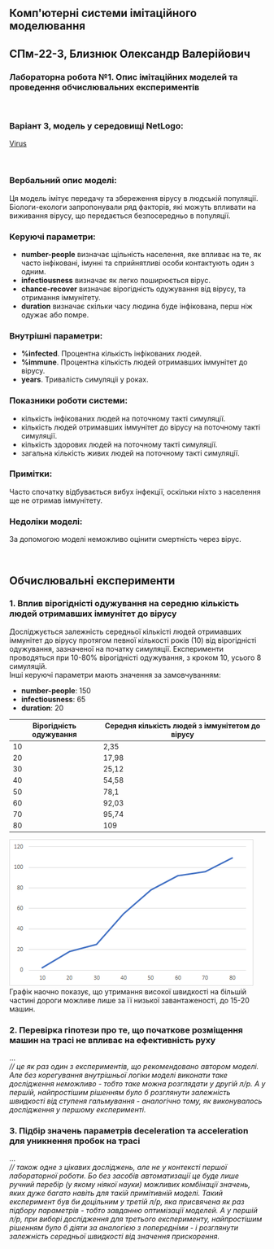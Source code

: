 ## Комп'ютерні системи імітаційного моделювання
## СПм-22-3, **Близнюк Олександр Валерiйович**
### Лабораторна робота №**1**. Опис імітаційних моделей та проведення обчислювальних експериментів

<br>

### Варіант 3, модель у середовищі NetLogo:
[Virus](https://www.netlogoweb.org/launch#https://www.netlogoweb.org/assets/modelslib/Sample%20Models/Biology/Virus.nlogo)

<br>

### Вербальний опис моделі:
Ця модель імітує передачу та збереження вірусу в людській популяції. Біологи-екологи запропонували ряд факторів, які можуть впливати на виживання вірусу, що передається безпосередньо в популяції.

### Керуючі параметри:
- **number-people** визначає щільність населення, яке впливає на те, як часто інфіковані, імунні та сприйнятливі особи контактують один з одним.
- **infectiousness** визначає як легко поширюється вірус. 
- **chance-recover** визначає вiрогiднiсть одужування вiд вiрусу, та отримання iммунiтету.
- **duration** визначає cкільки часу людина буде iнфiкована, перш ніж одужає або помре.

### Внутрішні параметри:
- **%infected**. Процентна кiлькiсть iнфiкованих людей.
- **%immune**. Процентна кiлькiсть людей отримавших iммунiтет до вiрусу.
- **years**. Тривалicть cимуляцii у роках.
 
### Показники роботи системи:
- кiлькiсть iнфiкованих людей на поточному такті симуляції.
- кiлькiсть людей отримавших iммунiтет до вiрусу на поточному такті симуляції.
- кiлькiсть здорових людей на поточному такті симуляції.
- загальна кiлькiсть живих людей на поточному такті симуляції.

### Примітки:
Часто спочатку відбувається вибух інфекції, оскільки ніхто з населення ще не отримав iммунiтету.

### Недоліки моделі:
За допомогою моделi неможливо оцiнити смертнiсть через вiрус. 

<br>

## Обчислювальні експерименти

### 1. Вплив вiрогiднiстi одужування на середню кiлькiсть людей отримавших iммунiтет до вiрусу
Досліджується залежність середньої кiлькiстi людей отримавших iммунiтет до вiрусу протягом певної кількості років (10) від вiрогiднiстi одужування, зазначеної на початку симуляції.
Експерименти проводяться при 10-80% вiрогiднiстi одужування, з кроком 10, усього 8 симуляцій.  
Інші керуючі параметри мають значення за замовчуванням:
- **number-people**: 150
- **infectiousness**: 65
- **duration**: 20

<table>
<thead>
<tr><th>Вiрогiднiсть одужування</th><th>Середня кiлькiсть людей з iммунiтетом до вiрусу</th></tr>
</thead>
<tbody>
<tr><td>10</td><td>2,35</td></tr>
<tr><td>20</td><td>17,98</td></tr>
<tr><td>30</td><td>25,12</td></tr>
<tr><td>40</td><td>54,58</td></tr>
<tr><td>50</td><td>78,1</td></tr>
<tr><td>60</td><td>92,03</td></tr>
<tr><td>70</td><td>95,74</td></tr>
<tr><td>80</td><td>109</td></tr>
</tbody>
</table>

![Залежність середньої швидкості пересування від завантаженості траси](fig1.png)
<br>
Графік наочно показує, що утримання високої швидкості на більшій частині дороги можливе лише за її низької завантаженості, до 15-20 машин.

### 2. Перевірка гіпотези про те, що початкове розміщення машин на трасі не впливає на ефективність руху
...  
*// це як раз один з експериментів, що рекомендовано автором моделі. Але без корегування внутрішньої логіки моделі виконати таке дослідження неможливо - тобто таке можна розглядати у другій л/р. А у першій, найпростішим рішенням було б розглянути залежність швидкості від ступеня гальмування - аналогічно тому, як виконувалось дослідження у першому експерименті.*
### 3. Підбір значень параметрів deceleration та acceleration для уникнення пробок на трасі
...  
*// також одне з цікавих досліджень, але не у контексті першої лабораторної роботи. Бо без засобів автоматизації це буде лише ручний перебір (у якому ніякої науки) можливих комбінації значень, яких дуже багато навіть для такій примітивній моделі. Такий експеримент був би доцільним у третій л/р, яка присвячена як раз підбору параметрів - тобто завданню оптимізації моделей. А у першій л/р, при виборі дослідження для третього експерименту, найпростішим рішенням було б діяти за аналогією з попередніми - і розглянути залежність середньої швидкості від значення прискорення.*
